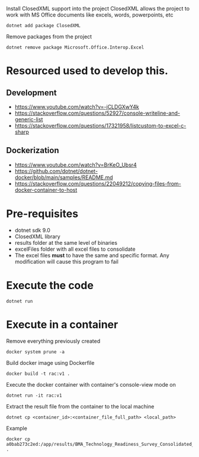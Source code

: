Install ClosedXML support into the project
ClosedXML allows the project to work with MS Office documents like excels, words, powerpoints, etc

````
dotnet add package ClosedXML
````

Remove packages from the project
`````
dotnet remove package Microsoft.Office.Interop.Excel
`````

# Resourced used to develop this.
## Development
* https://www.youtube.com/watch?v=-jCLDGXwY4k
* https://stackoverflow.com/questions/52927/console-writeline-and-generic-list
* https://stackoverflow.com/questions/17321958/listcustom-to-excel-c-sharp

## Dockerization
* https://www.youtube.com/watch?v=BrKeO_Ubsr4
* https://github.com/dotnet/dotnet-docker/blob/main/samples/README.md
* https://stackoverflow.com/questions/22049212/copying-files-from-docker-container-to-host

# Pre-requisites
* dotnet sdk 9.0
* ClosedXML library
* results folder at the same level of binaries
* excelFiles folder with all excel files to consolidate
* The excel files **must** to have the same and specific format. Any modification will cause this program to fail

# Execute the code
`````
dotnet run
`````

# Execute in a container 
Remove everything previously created
`````
docker system prune -a
`````

Build docker image using Dockerfile
`````
docker build -t rac:v1 .
`````
Execute the docker container with container's console-view mode on
`````
dotnet run -it rac:v1
`````
Extract the result file from the container to the local machine
`````
dotnet cp <container_id>:<container_file_full_path> <local_path>
`````
Example
`````
docker cp a0bab273c2ed:/app/results/BMA_Technology_Readiness_Survey_Consolidated_2025_0407_230016.xlsx . 
`````